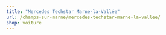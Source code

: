 ```yaml
---
title: "Mercedes Techstar Marne-la-Vallée"
url: /champs-sur-marne/mercedes-techstar-marne-la-vallee/
shop: voiture
---
```

